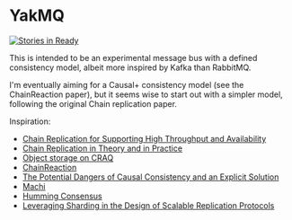 YakMQ
=====

[![Stories in Ready](https://badge.waffle.io/cstorey/yaks.png?label=ready&title=Ready)](https://waffle.io/cstorey/yaks)

This is intended to be an experimental message bus with a defined consistency model, albeit more inspired by Kafka than RabbitMQ.

I'm eventually aiming for a Causal+ consistency model (see the ChainReaction paper), but it seems wise to start out with a simpler model, following the original Chain replication paper.

Inspiration:

 * [Chain Replication for Supporting
High Throughput and Availability](http://www.cs.cornell.edu/fbs/publications%5CChainReplicOSDI.pdf)
 * [Chain Replication in Theory and in Practice](http://www.snookles.com/scott/publications/erlang2010-slf.pdf)
 * [Object storage on CRAQ](https://www.usenix.org/legacy/event/usenix09/tech/full_papers/terrace/terrace.pdf)
 * [ChainReaction](http://eurosys2013.tudos.org/wp-content/uploads/2013/paper/Almeida.pdf)
 * [The Potential Dangers of Causal Consistency and an Explicit Solution](http://db.cs.berkeley.edu/papers/socc12-explicit.pdf)
 * [Machi](https://github.com/basho/machi/)
 * [Humming Consensus](https://github.com/basho/machi/blob/master/doc/high-level-chain-mgr.pdf)
 * [Leveraging Sharding in the Design of
Scalable Replication Protocols](http://www.ymsir.com/papers/sharding-socc.pdf)